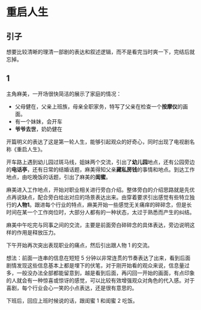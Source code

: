 # 重启人生

## 引子
想要比较清晰的理清一部剧的表达和叙述逻辑，而不是看完当时爽一下，完结后就忘掉。

## 1
主角麻美，一开场很快简洁的展示了家庭的情况：
- 父母健在，父亲上班族，母亲全职家务，特写了父亲在检查一个**按摩仪**的画面。
- 有一个妹妹，会开车
- **爷爷去世**，奶奶健在

开篇明义的表达了这是第一轮人生，能够引起观众的好奇心，同时出现了电视剧名称《重启人生》。

开车路上遇到幼儿园过斑马线，姐妹两个交流，引出了**幼儿园**地点，还有公园旁边的**电话亭**，还有日常的结婚话题，麻美得知父亲**藏私房钱**的事情和地点。到达工作地点，由吃晚饭的话题，引出了麻美的**闺蜜**。

麻美进入工作地点，开始对职业相关进行旁白介绍。整体旁白的介绍思路就是先优点再说缺点，配合旁白给出对应的场景表达出来。由穿着要求引出感觉有些特立独行的**人物1**。跟进每个行业的特点，麻美开始一些感觉无关痛痒的碎碎念，但是长时间在某一个工作岗位时，大部分人都有的一种状态，太过于熟悉而产生的纠结。

麻美中午吃完与同事之间的交流，主要是前面旁白碎碎念的具体表达，旁边说明这样的作用是释放压力。

下午开始再次突出表现职业的痛点，然后引出跟人物 1 的交流。

想法：前面一连串的信息在短短 5 分钟以非常连贯的节奏表达了出来，看到后面剧情发现这些信息基本上都是埋下的伏笔，对于刚开始看的观众来说，信息量过多，一般没办法全部都能留意到，越是看到后面，再闪回一开始的画面，有点印象的人就会有一种惊喜或惊讶的感觉，可以比较有效增强观众对角色的代入感。对于喜剧，每个行业会心一笑的小点表达，还是很有意思的。


下班后，回应上班时候说的话，跟闺蜜 1 和闺蜜 2 吃饭。